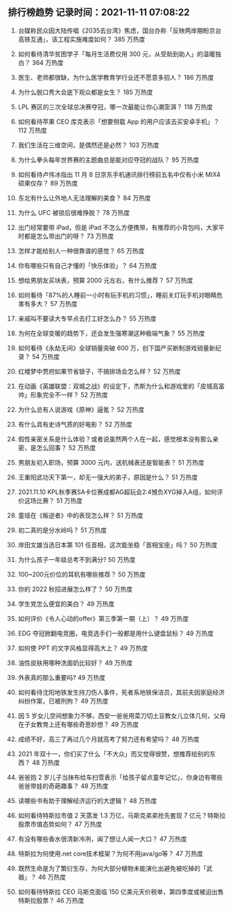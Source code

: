
## 排行榜趋势 记录时间：2021-11-11 07:08:22
  
  1. 台媒称民众因大陆传唱《2035去台湾》焦虑，国台办称「反映两岸期盼京台高铁互通」，该工程实施难度如何？ 385 万热度
    
  2. 如何看待清华贫困学子「每月生活费仅用 300 元，从受助到助人」的温暖独白？ 364 万热度
    
  3. 医生、老师都很缺，为什么医学教育学行业还不愿意多招人？ 186 万热度
    
  4. 为什么脱口秀大会底下观众都是女生？ 185 万热度
    
  5. LPL 赛区的三次全球总决赛夺冠，哪一次最能让你心潮澎湃？ 118 万热度
    
  6. 如何看待苹果 CEO 库克表示「想要侧载 App 的用户应该去买安卓手机」？ 112 万热度
    
  7. 我们生活在三维空间，是偶然还是必然？ 103 万热度
    
  8. 为什么拳头每年世界赛的主题曲总是能对应夺冠的战队？ 95 万热度
    
  9. 如何看待卢伟冰指出 11 月 8 日京东手机通讯排行榜前五名中仅有小米 MIX4 硕果仅存？ 89 万热度
    
  10. 东北有什么让外地人无法理解的美食？ 84 万热度
    
  11. 为什么 UFC 被锁后很难挣脱？ 78 万热度
    
  12. 出门经常要带 iPad，但是 iPad 不怎么方便携带，有推荐的小背包吗，大家平时都是怎么带出门的呀？ 73 万热度
    
  13. 怎样才能给别人一种很靠谱的感觉？ 65 万热度
    
  14. 你有哪些只有自己才懂的「快乐体验」？ 64 万热度
    
  15. 想给男朋友买块表，预算 2000 元左右，有什么推荐？ 57 万热度
    
  16. 如何看待「87%的人睡前一小时有玩手机的习惯」，睡前关灯玩手机对眼睛危害有多大？ 57 万热度
    
  17. 亲戚叫不要读大专早点去打工好怎么办？ 55 万热度
    
  18. 为何在全球变暖的趋势下，还会发生强寒潮这种极端气象？ 55 万热度
    
  19. 如何看待《永劫无间》全球销量突破 600 万，创下国产买断制游戏销量新纪录？ 54 万热度
    
  20. 红楼梦中贾府如果节省银子，不搞排场会怎么样？ 52 万热度
    
  21. 在动画《英雄联盟：双城之战》的设定下，杰斯为什么和游戏里的「皮城高富帅」形象完全不一样？ 52 万热度
    
  22. 为什么总有人说游戏《原神》逼氪？ 52 万热度
    
  23. 有什么具有史诗气质的好电影？ 52 万热度
    
  24. 假性亲密关系是什么体验？或者说虽然两个人在一起，感觉根本没有那么亲密，是怎么回事？ 52 万热度
    
  25. 男朋友初入职场，预算 3000 元内，送机械表还是智能表？ 51 万热度
    
  26. 王重阳武功天下第一，却无一强大的弟子，原因是什么？ 51 万热度
    
  27. 2021.11.10 KPL秋季赛SA卡位赛成都AG超玩会2:4憾负XYG掉入A组，如何评价这场比赛？ 51 万热度
    
  28. 童瑶在《叛逆者》中的表现怎么样？ 51 万热度
    
  29. 初二真的是分水岭吗？ 51 万热度
    
  30. 岸田文雄当选日本第 101 任首相，这次能坐稳「首相宝座」吗？ 50 万热度
    
  31. 为什么孩子一年级总考不到满分? 50 万热度
    
  32. 100~200元价位的耳机有哪些推荐？ 50 万热度
    
  33. 你的 2022 秋招进展怎么样了？ 50 万热度
    
  34. 学生党怎么便宜的美白？ 49 万热度
    
  35. 如何评价《令人心动的offer》第三季第一期（上）？ 49 万热度
    
  36. EDG 夺冠掀翻电竞圈，电竞选手们一般都是用什么键盘鼠标？ 49 万热度
    
  37. 如何使 PPT 的文字风格显得高大上？ 49 万热度
    
  38. 油性皮肤用哪种洗面奶比较好？ 49 万热度
    
  39. 外表真的那么重要吗? 49 万热度
    
  40. 如何看待沈阳地铁发生持刀伤人事件，死者系地铁保洁员，其前夫因家庭经济纠纷作案，已被刑拘？ 49 万热度
    
  41. 因 5 岁女儿空间想象力不够，西安一爸爸用菜刀切土豆教女儿立体几何，父母在子女教育上还有哪些奇思妙想？ 49 万热度
    
  42. 成绩不好，高三了再过几个月就高考了努力还有希望吗？ 48 万热度
    
  43. 2021 年双十一，你们买了什么「不大众」而又觉得很赞，想推荐给别的东西？ 48 万热度
    
  44. 爸爸抱 2 岁儿子当抹布给车扫雪表示「给孩子留点童年记忆」，你身边有哪些爸爸带娃的奇葩趣事？ 48 万热度
    
  45. 读哪些书有助于理解经济运行的大逻辑？ 48 万热度
    
  46. 如何看待特斯拉市值 2 天蒸发 1.3 万亿，马斯克弟弟抢先套现 7 亿元？特斯拉股票市值态势如何？ 47 万热度
    
  47. 有没有哪些香水很清新冷冽，闻了想让人闻一大口？ 47 万热度
    
  48. 特斯拉为何使用.net core技术框架？为何不用java/go等？ 47 万热度
    
  49. 既然生命是为了繁衍生存，为何大部分植物未能演化出避免被吃掉的「武器」？ 46 万热度
    
  50. 如何看待特斯拉 CEO 马斯克面临 150 亿美元天价税单，第四季度或被迫出售特斯拉股票？ 46 万热度
    